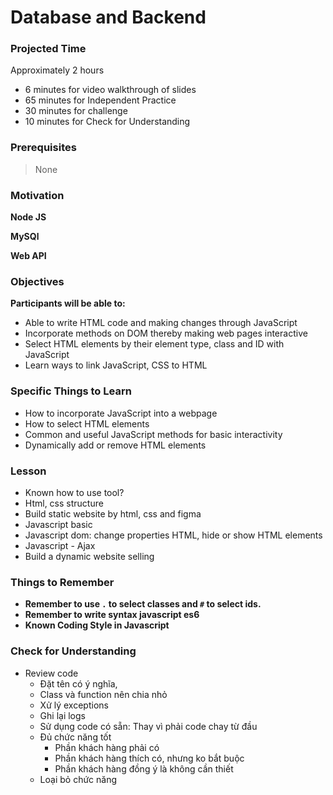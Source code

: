 # Database and Backend

### Projected Time

Approximately 2 hours

- 6 minutes for video walkthrough of slides
- 65 minutes for Independent Practice
- 30 minutes for challenge
- 10 minutes for Check for Understanding

### Prerequisites

> None

### Motivation

**Node JS**

**MySQl**

**Web API**
### Objectives

**Participants will be able to:**

- Able to write HTML code and making changes through JavaScript
- Incorporate methods on DOM thereby making web pages interactive
- Select HTML elements by their element type, class and ID with JavaScript
- Learn ways to link JavaScript, CSS to HTML

### Specific Things to Learn

- How to incorporate JavaScript into a webpage
- How to select HTML elements
- Common and useful JavaScript methods for basic interactivity
- Dynamically add or remove HTML elements

### Lesson

- Known how to use tool?
- Html, css structure
- Build static website by html, css and figma
- Javascript basic
- Javascript dom: change properties HTML, hide or show HTML elements
- Javascript - Ajax
- Build a dynamic website selling

### Things to Remember

- **Remember to use `.` to select classes and `#` to select ids.**
- **Remember to write syntax javascript es6**
- **Known Coding Style in Javascript**

### Check for Understanding

- Review code
    - Đặt tên có ý nghĩa,
    - Class và function nên chia nhỏ
    - Xử lý exceptions
    - Ghi lại logs
    - Sử dụng code có sẵn: Thay vì phải code chay từ đầu
    - Đủ chức năng tốt
        - Phần khách hàng phải có
        - Phần khách hàng thích có, nhưng ko bắt buộc
        - Phần khách hàng đồng ý là không cần thiết
    - Loại bỏ chức năng
